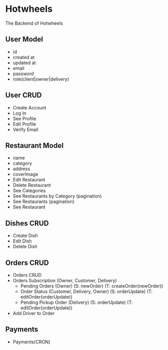 # Hotwheels

The Backend of Hotwheels

## User Model

- id
- created at
- updated at
- email
- password
- role(client|owner|delivery)

## User CRUD

- Create Account
- Log In
- See Profile
- Edit Profile
- Verify Email

## Restaurant Model

- name
- category
- address
- coverImage
- Edit Restaurant
- Delete Restaurant
- See Categories
- See Restaurants by Category (pagination)
- See Restaurants (pagination)
- See Restaurant

## Dishes CRUD

- Create Dish
- Edit Dish
- Delete Dish

## Orders CRUD

- Orders CRUD
- Orders Subscription (Owner, Customer, Delivery)
  - Pending Orders (Owner) (S: newOrder) (T: createOrder(newOrder))
  - Order Status (Customer, Delivery, Owner) (S: orderUpdate) (T: editOrder(orderUpdate))
  - Pending Pickup Order (Delivery) (S: orderUpdate) (T: editOrder(orderUpdate))
- Add Driver to Order

## Payments

- Payments(CRON)
